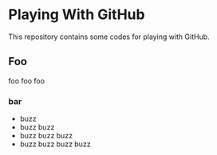 # Playing With GitHub

This repository contains some codes for playing with GitHub.

## Foo 

foo foo foo

### bar

- buzz
- buzz buzz
- buzz buzz buzz
- buzz buzz buzz buzz
